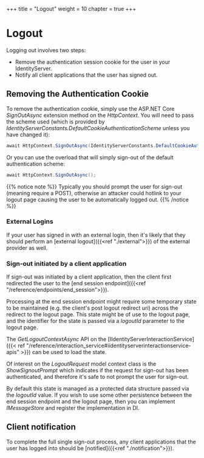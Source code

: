 +++
title = "Logout"
weight = 10
chapter = true
+++

# Logout

Logging out involves two steps:
* Remove the authentication session cookie for the user in your IdentityServer.
* Notify all client applications that the user has signed out.

## Removing the Authentication Cookie
To remove the authentication cookie, simply use the ASP.NET Core *SignOutAsync* extension method on the *HttpContext*.
You will need to pass the scheme used (which is provided by *IdentityServerConstants.DefaultCookieAuthenticationScheme* unless you have changed it):

```cs
await HttpContext.SignOutAsync(IdentityServerConstants.DefaultCookieAuthenticationScheme);
```

Or you can use the overload that will simply sign-out of the default authentication scheme:

```cs
await HttpContext.SignOutAsync();
```

{{% notice note %}}
Typically you should prompt the user for sign-out (meaning require a POST), otherwise an attacker could hotlink to your logout page causing the user to be automatically logged out.
{{% /notice %}}


### External Logins

If your user has signed in with an external login, then it's likely that they should perform an [external logout]({{<ref "./external">}}) of the external provider as well.

### Sign-out initiated by a client application
If sign-out was initiated by a client application, then the client first redirected the user to the [end session endpoint]({{<ref "/reference/endpoints/end_session">}}).

Processing at the end session endpoint might require some temporary state to be maintained (e.g. the client's post logout redirect uri) across the redirect to the logout page.
This state might be of use to the logout page, and the identifier for the state is passed via a *logoutId* parameter to the logout page.

The *GetLogoutContextAsync* API on the [IIdentityServerInteractionService]({{< ref "/reference/interaction_service#iidentityserverinteractionservice-apis" >}}) can be used to load the state.

Of interest on the *LogoutRequest* model context class is the *ShowSignoutPrompt* which indicates if the request for sign-out has been authenticated, and therefore it's safe to not prompt the user for sign-out.

By default this state is managed as a protected data structure passed via the *logoutId* value.
If you wish to use some other persistence between the end session endpoint and the logout page, then you can implement *IMessageStore<LogoutMessage>* and register the implementation in DI.

## Client notification

To complete the full single sign-out process, any client applications that the user has logged into should be [notified]({{<ref "./notification">}}).
